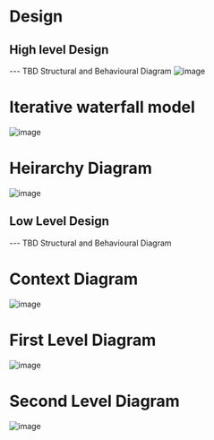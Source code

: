 # Design
## High level Design
--- TBD Structural and Behavioural Diagram
![image](https://user-images.githubusercontent.com/81547783/114836916-c3587c00-9df0-11eb-9a20-a2b63aab53e3.png)
# Iterative waterfall model
![image](https://user-images.githubusercontent.com/81547783/114837179-0fa3bc00-9df1-11eb-9930-53e41498b442.png)
# Heirarchy Diagram
![image](https://user-images.githubusercontent.com/81547783/114837649-90fb4e80-9df1-11eb-8698-a0ad2ff06fce.png)

## Low Level Design 

--- TBD Structural and Behavioural Diagram
# Context Diagram
![image](https://user-images.githubusercontent.com/81547783/114838227-1da60c80-9df2-11eb-8016-8769a1e07ceb.png)
# First Level Diagram
![image](https://user-images.githubusercontent.com/81547783/114838286-2f87af80-9df2-11eb-8486-b3a82f7ddccb.png)
# Second Level Diagram
![image](https://user-images.githubusercontent.com/81547783/114838371-475f3380-9df2-11eb-9e55-c3cdbdb8d828.png)
